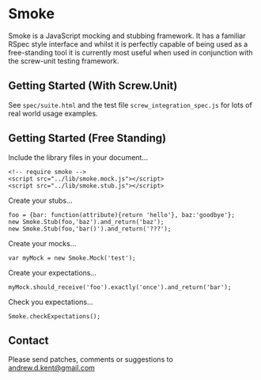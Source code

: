 Smoke
=====
Smoke is a JavaScript mocking and stubbing framework. It has a familiar RSpec style interface and whilst it is perfectly capable of being used as a free-standing tool it is currently most useful when used in conjunction with the screw-unit testing framework.

Getting Started (With Screw.Unit)
---------------------------------
See `spec/suite.html` and the test file `screw_integration_spec.js` for lots of real world usage examples.

Getting Started (Free Standing)
-------------------------------
Include the library files in your document...

	<!-- require smoke -->
	<script src="../lib/smoke.mock.js"></script>
	<script src="../lib/smoke.stub.js"></script>

Create your stubs...

	foo = {bar: function(attribute){return 'hello'}, baz:'goodbye'};
	new Smoke.Stub(foo,'baz').and_return('baz');
	new Smoke.Stub(foo,'bar()').and_return('???');

Create your mocks...

	var myMock = new Smoke.Mock('test');

Create your expectations...

	myMock.should_receive('foo').exactly('once').and_return('bar');

Check you expectations...

	Smoke.checkExpectations();

Contact
-------
Please send patches, comments or suggestions to andrew.d.kent@gmail.com